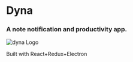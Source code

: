 # Dyna

### A note notification and productivity app.

![dyna Logo](https://github.com/cyborkonline/dyna/blob/master/assets/apple-touch-icon.png?raw=true)

Built with React+Redux+Electron
